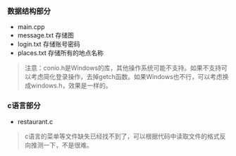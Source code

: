 ### 数据结构部分
- main.cpp
- message.txt 存储图
- login.txt  存储账号密码
- places.txt 存储所有的地点名称

>注意：conio.h是Windows的库，其他操作系统可能不支持。如果不支持可以考虑简化登录操作，去掉getch函数。如果Windows也不行，可以考虑换成windows.h，效果是一样的。

### c语言部分
- restaurant.c

>c语言的菜单等文件缺失已经找不到了，可以根据代码中读取文件的格式反向推测一下，不是很难。